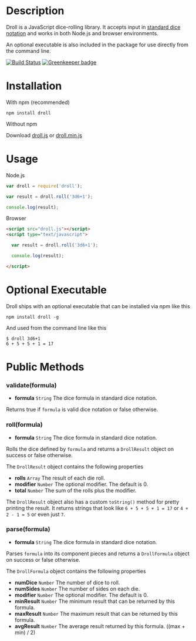 # Description

Droll is a JavaScript dice-rolling library. It accepts input in
[standard dice notation](http://en.wikipedia.org/wiki/Dice_notation) and works in both Node.js
and browser environments.

An optional executable is also included in the package for use directly from the command line.

[![Build Status](https://travis-ci.org/thebinarypenguin/droll.svg?branch=master)](https://travis-ci.org/thebinarypenguin/droll) [![Greenkeeper badge](https://badges.greenkeeper.io/thebinarypenguin/droll.svg)](https://greenkeeper.io/)

# Installation

With npm (recommended)

`npm install droll`

Without npm

Download [droll.js](http://raw.github.com/thebinarypenguin/droll/master/droll.js) or
[droll.min.js](http://raw.github.com/thebinarypenguin/droll/master/droll.min.js)


# Usage

Node.js

```javascript
var droll = require('droll');

var result = droll.roll('3d6+1');

console.log(result);
```

Browser

```html
<script src="droll.js"></script>
<script type="text/javascript">

  var result = droll.roll('3d6+1');

  console.log(result);

</script>
```


# Optional Executable

Droll ships with an optional executable that can be installed via npm like this

```
npm install droll -g
```

And used from the command line like this

```
$ droll 3d6+1
6 + 5 + 5 + 1 = 17
```


# Public Methods


### validate(formula)

* __formula__ `String` The dice formula in standard dice notation.

Returns true if `formula` is valid dice notation or false otherwise.


### roll(formula)

* __formula__ `String` The dice formula in standard dice notation.

Rolls the dice defined by `formula` and returns a `DrollResult` object on success or false
otherwise.

The `DrollResult` object contains the following properties

* __rolls__ `Array` The result of each die roll.
* __modifier__ `Number` The optional modifier. The default is 0.
* __total__ `Number` The sum of the rolls plus the modifier.

The `DrollResult` object also has a custom `toString()` method for pretty printing the result.
It returns strings that look like `6 + 5 + 5 + 1 = 17` or `4 + 2 - 1 = 5` or even just `7`.


### parse(formula)

* __formula__ `String` The dice formula in standard dice notation.

Parses `formula` into its component pieces and returns a `DrollFormula` object on success or false
otherwise.

The `DrollFormula` object contains the following properties

* __numDice__ `Number` The number of dice to roll.
* __numSides__ `Number` The number of sides on each die.
* __modifier__ `Number` The optional modifier. The default is 0.
* __minResult__ `Number` The minimum result that can be returned by this formula.
* __maxResult__ `Number` The maximum result that can be returned by this formula.
* __avgResult__ `Number` The average result returned by this formula. ((max + min) / 2)
